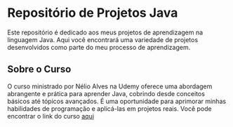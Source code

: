 <h1>Repositório de Projetos Java</h1>

  <p>Este repositório é dedicado aos meus projetos de aprendizagem na linguagem Java. Aqui você encontrará uma variedade de projetos desenvolvidos como parte do meu processo de aprendizagem.</p>

  <h2>Sobre o Curso</h2>

  <p>O curso ministrado por Nélio Alves na Udemy oferece uma abordagem abrangente e prática para aprender Java, cobrindo desde conceitos básicos até tópicos avançados. É uma oportunidade para aprimorar minhas habilidades de programação e aplicá-las em projetos reais. Você pode encontrar o link do curso <a href="https://www.udemy.com/course/java-curso-completo/">aqui</a></p>
